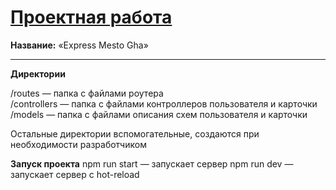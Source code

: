 # [Проектная работа](https://mea6ea6.github.io/express-mesto-gha/)  

__Название:__ «Express Mesto Gha»  

------

__Директории__  

/routes — папка с файлами роутера  
/controllers — папка с файлами контроллеров пользователя и карточки  
/models — папка с файлами описания схем пользователя и карточки  

Остальные директории вспомогательные, создаются при необходимости разработчиком

__Запуск проекта__
npm run start — запускает сервер
npm run dev — запускает сервер с hot-reload
